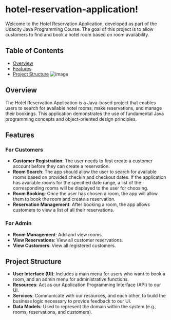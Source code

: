# hotel-reservation-application!
Welcome to the Hotel Reservation Application, developed as part of the Udacity Java Programming Course. The goal of this project is to allow customers to find and book a hotel room based on room availability.

## Table of Contents

- [Overview](#overview)
- [Features](#features)
- [Project Structure](#project-structure)
![image](https://github.com/Zack890924/hotel-reservation-application/assets/113669407/6a8d6525-03db-4a73-8f4c-e489526851ae)

## Overview

The Hotel Reservation Application is a Java-based project that enables users to search for available hotel rooms, make reservations, and manage their bookings. This application demonstrates the use of fundamental Java programming concepts and object-oriented design principles.

## Features

### For Customers

- **Customer Registration**: The user needs to first create a customer account before they can create a reservation.
- **Room Search**: The app should allow the user to search for available rooms based on provided checkin and checkout dates. If the application has available rooms for the specified date range, a list of the corresponding rooms will be displayed to the user for choosing.
- **Room Booking**: Once the user has chosen a room, the app will allow them to book the room and create a reservation.
- **Reservation Management**: After booking a room, the app allows customers to view a list of all their reservations.

### For Admin

- **Room Management**: Add and view rooms.
- **View Reservations**: View all customer reservations.
- **View Customers**: View all registered customers.
  
## Project Structure

- **User Interface (UI)**: Includes a main menu for users who want to book a room, and an admin menu for administrative functions.
- **Resources**: Act as our Application Programming Interface (API) to our UI.
- **Services**: Communicate with our resources, and each other, to build the business logic necessary to provide feedback to our UI.
- **Data Models**: Used to represent the domain within the system (e.g., rooms, reservations, and customers).


  






